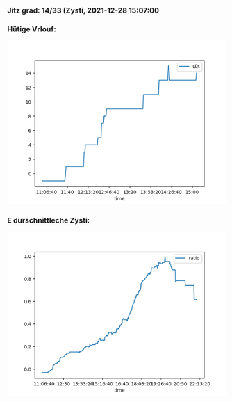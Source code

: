 ### Jitz grad: 14/33 (Zysti, 2021-12-28 15:07:00

### Hütige Vrlouf:
![Graph](Today.png)

### E durschnittleche Zysti:
![Graph](Zysti.png)